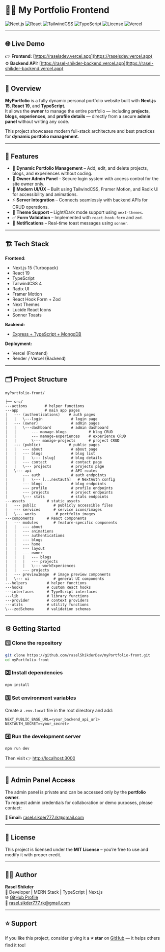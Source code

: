 # 🧑‍💻 My Portfolio Frontend

![Next.js](https://img.shields.io/badge/Next.js-15.5.4-black?logo=nextdotjs)
![React](https://img.shields.io/badge/React-19.1.0-61DAFB?logo=react)
![TailwindCSS](https://img.shields.io/badge/TailwindCSS-4.0-38B2AC?logo=tailwindcss)
![TypeScript](https://img.shields.io/badge/TypeScript-5.0-3178C6?logo=typescript)
![License](https://img.shields.io/badge/license-MIT-blue)
![Vercel](https://img.shields.io/badge/Deployed%20on-Vercel-black?logo=vercel)

---

## 🌐 Live Demo

👉 **Frontend:** [https://raselsdev.vercel.app](https://raselsdev.vercel.app)  
⚙️ **Backend API:** [https://rasel-shikder-backend.vercel.app](https://rasel-shikder-backend.vercel.app)

---

## 🧩 Overview

**MyPortfolio** is a fully dynamic personal portfolio website built with **Next.js 15**, **React 19**, and **TypeScript**.  
It allows the **owner** to manage the entire portfolio — including **projects**, **blogs**, **experiences**, and **profile details** — directly from a secure **admin panel** without writing any code.

This project showcases modern full-stack architecture and best practices for **dynamic portfolio management**.

---

## 🚀 Features

- 🧠 **Dynamic Portfolio Management** – Add, edit, and delete projects, blogs, and experiences without coding.
- 🔐 **Owner Admin Panel** – Secure login system with access control for the site owner only.
- 🎨 **Modern UI/UX** – Built using TailwindCSS, Framer Motion, and Radix UI for accessibility and animations.
- ⚡ **Server Integration** – Connects seamlessly with backend APIs for CRUD operations.
- 🌙 **Theme Support** – Light/Dark mode support using `next-themes`.
- ✅ **Form Validation** – Implemented with `react-hook-form` and `zod`.
- 💬 **Notifications** – Real-time toast messages using `sonner`.

---

## 🏗️ Tech Stack

**Frontend:**

- Next.js 15 (Turbopack)
- React 19
- TypeScript
- TailwindCSS 4
- Radix UI
- Framer Motion
- React Hook Form + Zod
- Next Themes
- Lucide React Icons
- Sonner Toasts

**Backend:**

- [Express + TypeScript + MongoDB](https://rasel-shikder-backend.vercel.app)

**Deployment:**

- Vercel (Frontend)
- Render / Vercel (Backend)

---

## 🗂️ Project Structure

```
myPortfolio-front/

├── src/
---actions        # helper functions
---app            # main app pages
|   --- (authentications)    # auth pages
|   |   \---login             # login page
|   --- (owner)               # admin pages
|   |   \---dashboard         # admin dashboard
|   |       --- manage-blogs          # blog CRUD
|   |       --- manage-experiences    # experience CRUD
|   |       \--- manage-projects      # project CRUD
|   --- (public)             # public pages
|   |   --- about             # about page
|   |   --- blogs             # blog list
|   |   |   \--- [slug]       # blog details
|   |   --- contact           # contact page
|   |   \--- projects         # projects page
|   \--- api                  # API routes
|       --- auth              # auth endpoints
|       |   \--- [...nextauth]   # NextAuth config
|       --- blogs             # blog endpoints
|       --- profile           # profile endpoints
|       --- projects          # project endpoints
|       \--- stats            # stats endpoints
---assets          # static assets
|   --- public        # publicly accessible files
|   --- services      # service icons/images
|   \--- works         # portfolio images
---components      # React components
|   --- modules       # feature-specific components
|   |   --- about
|   |   --- animations
|   |   --- authentications
|   |   --- blogs
|   |   --- home
|   |   --- layout
|   |   --- owner
|   |   |   --- blogs
|   |   |   --- projects
|   |   |   \--- workExperiences
|   |   --- projects
|   --- previewImage  # image preview components
|   \--- ui           # general UI components
---helpers         # helper functions
---hooks           # custom React hooks
---interfaces      # TypeScript interfaces
---lib             # library functions
---provider        # context providers
---utils           # utility functions
\---zodSchema      # validation schemas

```

---

## ⚙️ Getting Started

### 1️⃣ Clone the repository

```bash
git clone https://github.com/raselShikderDev/myPortfolio-front.git
cd myPortfolio-front
```

### 2️⃣ Install dependencies

```bash
npm install
```

### 3️⃣ Set environment variables

Create a `.env.local` file in the root directory and add:

```env
NEXT_PUBLIC_BASE_URL=<your_backend_api_url>
NEXTAUTH_SECRET=<your_secret>
```

### 4️⃣ Run the development server

```bash
npm run dev
```

Then visit 👉 [http://localhost:3000](http://localhost:3000)

---

## 🧠 Admin Panel Access

The admin panel is private and can be accessed only by the **portfolio owner**.  
To request admin credentials for collaboration or demo purposes, please contact:

📩 **Email:** [rasel.sikder777.rk@gmail.com](mailto:rasel.sikder777.rk@gmail.com)

---

## 📜 License

This project is licensed under the **MIT License** – you’re free to use and modify it with proper credit.

---

## 👨‍💻 Author

**Rasel Shikder**  
💼 Developer | MERN Stack | TypeScript | Next.js  
🌐 [GitHub Profile](https://github.com/raselShikderDev)  
📧 [rasel.sikder777.rk@gmail.com](mailto:rasel.sikder777.rk@gmail.com)

---

## ⭐ Support

If you like this project, consider giving it a **⭐ star** on [GitHub](https://github.com/raselShikderDev/myPortfolio-front) — it helps others find it too!

